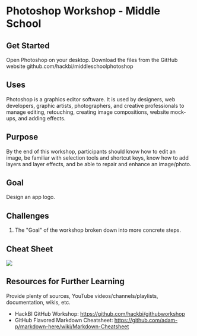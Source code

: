 # Photoshop Workshop - Middle School

## Get Started
Open Photoshop on your desktop. Download the files from the GitHub website github.com/hackbi/middleschoolphotoshop

## Uses
Photoshop is a graphics editor software. It is used by designers, web developers, graphic artists, photographers, and creative professionals to manage editing, retouching, creating image compositions, website mock-ups, and adding effects. 

## Purpose
By the end of this workshop, participants should know how to edit an image, be familiar with selection tools and shortcut keys, know how to add layers and layer effects, and be able to repair and enhance an image/photo.

## Goal
Design an app logo. 

## Challenges
1.  The "Goal" of the workshop broken down into more concrete steps.

## Cheat Sheet
![](https://digitalworkshopcenter.com/wp-content/uploads/2015/03/Photoshop-Cheat-Sheet_Feat-Image.jpg)

## Resources for Further Learning
Provide plenty of sources, YouTube videos/channels/playlists, documentation, wikis, etc.
* HackBI GitHub Workshop: https://github.com/hackbi/githubworkshop
* GitHub Flavored Markdown Cheatsheet: https://github.com/adam-p/markdown-here/wiki/Markdown-Cheatsheet
